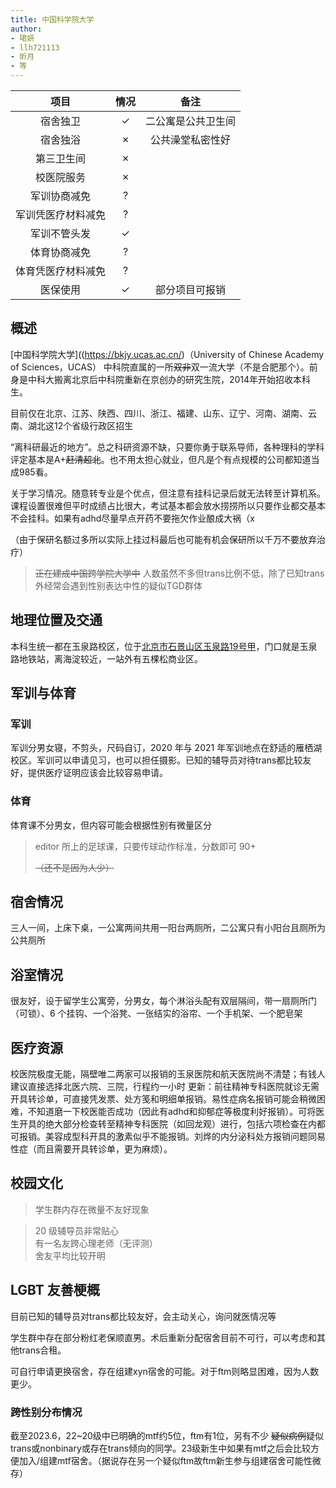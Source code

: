 ```yaml
---
title: 中国科学院大学
author: 
- 珺妍
- llh721113
- 昕月
- 等
---
```


|项目|情况|   备注     |
|:---:|:---:| :----------: |
|宿舍独卫|✓ |二公寓是公共卫生间|
|宿舍独浴|✗ |公共澡堂私密性好|
|第三卫生间|✗||
|校医院服务|✗||
|军训协商减免|?||
|军训凭医疗材料减免|?||
|军训不管头发|✓||
|体育协商减免|?||
|体育凭医疗材料减免|?||
|医保使用|✓ |部分项目可报销|

## 概述

[中国科学院大学]((https://bkjy.ucas.ac.cn/)（University of Chinese Academy of Sciences，UCAS）
中科院直属的一所~~双非~~双一流大学（不是合肥那个）。前身是中科大搬离北京后中科院重新在京创办的研究生院，2014年开始招收本科生。

目前仅在北京、江苏、陕西、四川、浙江、福建、山东、辽宁、河南、湖南、云南、湖北这12个省级行政区招生

“离科研最近的地方”。总之科研资源不缺，只要你勇于联系导师，各种理科的学科评定基本是A+~~赶清超北~~。也不用太担心就业，但凡是个有点规模的公司都知道当成985看。

关于学习情况。随意转专业是个优点，但注意有挂科记录后就无法转至计算机系。课程设置很难但平时成绩占比很大，考试基本都会放水捞捞所以只要作业都交基本不会挂科。如果有adhd尽量早点开药不要拖欠作业酿成大祸（x

（由于保研名额过多所以实际上挂过科最后也可能有机会保研所以千万不要放弃治疗）

> ~~正在建成中国跨学院大学中~~ 人数虽然不多但trans比例不低，除了已知trans外经常会遇到性别表达中性的疑似TGD群体


## 地理位置及交通

本科生统一都在玉泉路校区，位于[北京市石景山区玉泉路19号甲](https://surl.amap.com/5v97IBV1u9HR)，门口就是玉泉路地铁站，离海淀较近，一站外有五棵松商业区。


## 军训与体育

### 军训

军训分男女寝，不剪头，尺码自订，2020 年与 2021 年军训地点在舒适的雁栖湖校区。军训可以申请见习，也可以担任摄影。已知的辅导员对待trans都比较友好，提供医疗证明应该会比较容易申请。

### 体育

体育课不分男女，但内容可能会根据性别有微量区分

>editor 所上的足球课，只要传球动作标准，分数即可 90+
>
>~~（还不是因为人少）~~

## 宿舍情况

三人一间，上床下桌，一公寓两间共用一阳台两厕所，二公寓只有小阳台且厕所为公共厕所

## 浴室情况

很友好，设于留学生公寓旁，分男女，每个淋浴头配有双层隔间，带一扇厕所门（可锁）、6 个挂钩、一个浴凳、一张结实的浴帘、一个手机架、一个肥皂架

## 医疗资源

校医院极度无能，隔壁唯二两家可以报销的玉泉医院和航天医院尚不清楚；有钱人建议直接选择北医六院、三院，行程约一小时
更新：前往精神专科医院就诊无需开具转诊单，可直接凭发票、处方笺和明细单报销。易性症病名报销可能会稍微困难，不知道磨一下校医能否成功（因此有adhd和抑郁症等极度利好报销）。可将医生开具的绝大部分检查转至精神专科医院（如回龙观）进行，包括六项检查在内都可报销。美容成型科开具的激素似乎不能报销。刘烨的内分泌科处方报销问题同易性症（而且需要开具转诊单，更为麻烦）。


## 校园文化

>学生群内存在微量不友好现象

> 20 级辅导员非常贴心  
> 有一名友跨心理老师（无评测）  
> 舍友平均比较开明

## LGBT 友善梗概

目前已知的辅导员对trans都比较友好，会主动关心，询问就医情况等

学生群中存在部分粉红老保顺直男。术后重新分配宿舍目前不可行，可以考虑和其他trans合租。

可自行申请更换宿舍，存在组建xyn宿舍的可能。对于ftm则略显困难，因为人数更少。

### 跨性别分布情况

截至2023.6，22~20级中已明确的mtf约5位，ftm有1位，另有不少 ~~疑似病例~~疑似trans或nonbinary或存在trans倾向的同学。23级新生中如果有mtf之后会比较方便加入/组建mtf宿舍。（据说存在另一个疑似ftm故ftm新生参与组建宿舍可能性微存）
